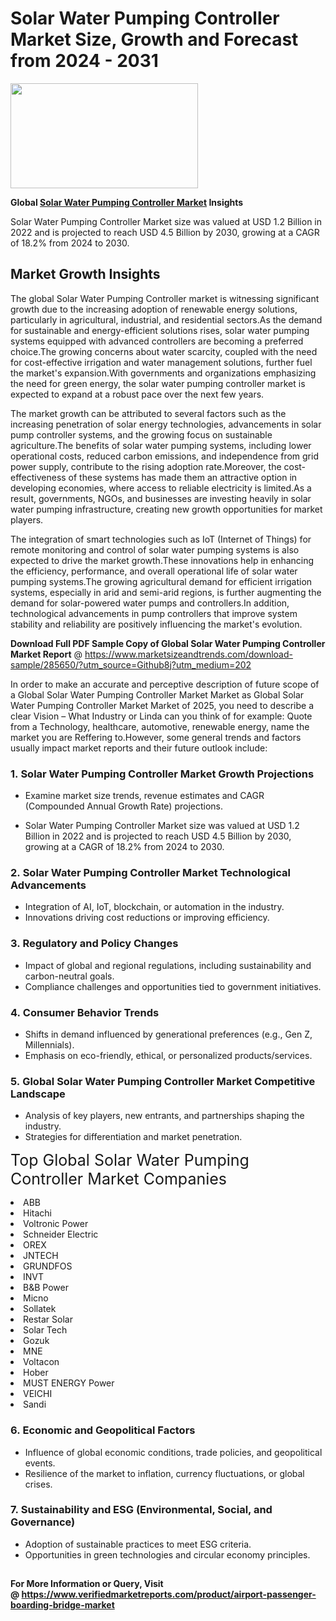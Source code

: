 <H1>Solar Water Pumping Controller Market Size, Growth and Forecast from 2024 - 2031</H1><img class="aligncenter size-medium wp-image-584254" src="https://thirdeyenews.in/wp-content/uploads/2024/09/Global-Market-Research-300x168.jpeg" alt="" width="300" height="168" /><p><strong>Global&nbsp;<a href="https://www.marketsizeandtrends.com/download-sample/285650/?utm_source=Github8j?utm_medium=202">Solar Water Pumping Controller Market</a> Insights</strong></p><p>Solar Water Pumping Controller Market size was valued at USD 1.2 Billion in 2022 and is projected to reach USD 4.5 Billion by 2030, growing at a CAGR of 18.2% from 2024 to 2030.</p><p><h2>Market Growth Insights</h2> <p>The global Solar Water Pumping Controller market is witnessing significant growth due to the increasing adoption of renewable energy solutions, particularly in agricultural, industrial, and residential sectors.As the demand for sustainable and energy-efficient solutions rises, solar water pumping systems equipped with advanced controllers are becoming a preferred choice.The growing concerns about water scarcity, coupled with the need for cost-effective irrigation and water management solutions, further fuel the market's expansion.With governments and organizations emphasizing the need for green energy, the solar water pumping controller market is expected to expand at a robust pace over the next few years.</p> <p>The market growth can be attributed to several factors such as the increasing penetration of solar energy technologies, advancements in solar pump controller systems, and the growing focus on sustainable agriculture.The benefits of solar water pumping systems, including lower operational costs, reduced carbon emissions, and independence from grid power supply, contribute to the rising adoption rate.Moreover, the cost-effectiveness of these systems has made them an attractive option in developing economies, where access to reliable electricity is limited.As a result, governments, NGOs, and businesses are investing heavily in solar water pumping infrastructure, creating new growth opportunities for market players.</p> <p>The integration of smart technologies such as IoT (Internet of Things) for remote monitoring and control of solar water pumping systems is also expected to drive the market growth.These innovations help in enhancing the efficiency, performance, and overall operational life of solar water pumping systems.The growing agricultural demand for efficient irrigation systems, especially in arid and semi-arid regions, is further augmenting the demand for solar-powered water pumps and controllers.In addition, technological advancements in pump controllers that improve system stability and reliability are positively influencing the market's evolution.</p> <p><span class=""><strong>Download Full PDF Sample Copy of Global Solar Water Pumping Controller Market Report</strong> @ <a href="https://www.marketsizeandtrends.com/download-sample/285650/?utm_source=Github8j?utm_medium=202" target="_blank">https://www.marketsizeandtrends.com/download-sample/285650/?utm_source=Github8j?utm_medium=202</a></span></p><p>In order to make an accurate and perceptive description of future scope of a Global&nbsp;Solar Water Pumping Controller Market Market as Global&nbsp;Solar Water Pumping Controller Market Market of 2025, you need to describe a clear Vision &ndash; What Industry or Linda can you think of for example: Quote from a Technology, healthcare, automotive, renewable energy, name the market you are Reffering to.However, some general trends and factors usually impact market reports and their future outlook include:</p><h3>1.&nbsp;<strong>Solar Water Pumping Controller Market Growth Projections</strong></h3><ul><li>Examine market size trends, revenue estimates and CAGR (Compounded Annual Growth Rate) projections.</li><li><p>Solar Water Pumping Controller Market size was valued at USD 1.2 Billion in 2022 and is projected to reach USD 4.5 Billion by 2030, growing at a CAGR of 18.2% from 2024 to 2030.</p></li></ul><h3>2.&nbsp;<strong>Solar Water Pumping Controller Market Technological Advancements</strong></h3><ul><li>Integration of AI, IoT, blockchain, or automation in the industry.</li><li>Innovations driving cost reductions or improving efficiency.</li></ul><h3>3.&nbsp;<strong>Regulatory and Policy Changes</strong></h3><ul><li>Impact of global and regional regulations, including sustainability and carbon-neutral goals.</li><li>Compliance challenges and opportunities tied to government initiatives.</li></ul><h3>4.&nbsp;<strong>Consumer Behavior Trends</strong></h3><ul><li>Shifts in demand influenced by generational preferences (e.g., Gen Z, Millennials).</li><li>Emphasis on eco-friendly, ethical, or personalized products/services.</li></ul><h3>5.&nbsp;<strong>Global Solar Water Pumping Controller Market Competitive Landscape</strong></h3><ul><li>Analysis of key players, new entrants, and partnerships shaping the industry.</li><li>Strategies for differentiation and market penetration.</li></ul><p data-pm-slice="1 1 []"><span style="color: inherit; font-family: inherit; font-size: 25px;">Top Global Solar Water Pumping Controller Market Companies</span></p><div class="" data-test-id=""><p><li>ABB</li><li> Hitachi</li><li> Voltronic Power</li><li> Schneider Electric</li><li> OREX</li><li> JNTECH</li><li> GRUNDFOS</li><li> INVT</li><li> B&B Power</li><li> Micno</li><li> Sollatek</li><li> Restar Solar</li><li> Solar Tech</li><li> Gozuk</li><li> MNE</li><li> Voltacon</li><li> Hober</li><li> MUST ENERGY Power</li><li> VEICHI</li><li> Sandi</li></p></div><h3>6.&nbsp;<strong>Economic and Geopolitical Factors</strong></h3><ul><li>Influence of global economic conditions, trade policies, and geopolitical events.</li><li>Resilience of the market to inflation, currency fluctuations, or global crises.</li></ul><h3>7.&nbsp;<strong>Sustainability and ESG (Environmental, Social, and Governance)</strong></h3><ul><li>Adoption of sustainable practices to meet ESG criteria.</li><li>Opportunities in green technologies and circular economy principles.</li></ul><h2><strong style="font-size: 14px;">For More Information or Query, Visit @&nbsp;</strong><a style="background-color: #ffffff; font-size: 14px;" href="https://www.marketsizeandtrends.com/report/solar-water-pumping-controller-market/" target="_blank">https://www.verifiedmarketreports.com/product/airport-passenger-boarding-bridge-market</a></h2>